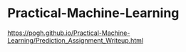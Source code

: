 # Practical-Machine-Learning

https://pogh.github.io/Practical-Machine-Learning/Prediction_Assignment_Writeup.html
